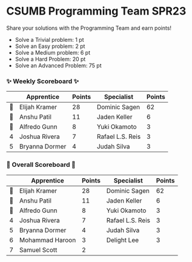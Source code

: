 # CSUMB Programming Team SPR23

Share your solutions with the Programming Team and earn points!

- Solve a Trivial problem: 1 pt
- Solve an Easy problem: 2 pt
- Solve a Medium problem: 6 pt
- Solve a Hard Problem: 20 pt
- Solve an Advanced Problem: 75 pt

### ✨ Weekly Scoreboard ✨
| |Apprentice|Points|Specialist|Points|
|-------|-------|-------|-------|-------|
|🥇|Elijah Kramer|28|Dominic Sagen|62|
|🥈|Anshu Patil|11|Jaden Keller|6|
|🥉|Alfredo Gunn|8|Yuki Okamoto|3|
|4|Joshua Rivera|7|Rafael L.S. Reis|3|
|5|Bryanna Dormer|4|Judah Silva|3|

### 🏁 Overall Scoreboard 🏁
| |Apprentice|Points|Specialist|Points|
|-------|-------|-------|-------|-------|
|🥇|Elijah Kramer|28|Dominic Sagen|62|
|🥈|Anshu Patil|11|Jaden Keller|6|
|🥉|Alfredo Gunn|8|Yuki Okamoto|3|
|4|Joshua Rivera|7|Rafael L.S. Reis|3|
|5|Bryanna Dormer|4|Judah Silva|3|
|6|Mohammad Haroon|3|Delight Lee|3|
|7|Samuel Scott|2| | |

